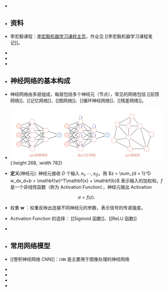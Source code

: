 -
- ## 资料
- 李宏毅课程：[李宏毅机器学习课程主页](https://speech.ee.ntu.edu.tw/~hylee/ml/2022-spring.php)，作业见 [[李宏毅机器学习课程笔记]]。
-
-
-
- ## 神经网络的基本构成
- 神经网络由多层组成，每层包括多个神经元（节点），常见的网络包括 [[前馈网络]]、[[记忆网络]]、[[图网络]]、[[循环神经网络]]、[[残差网络]]。
- ![image.png](../assets/image_1717985681141_0.png){:height 268, :width 782}
- **定义**(神经元). 神经元接收 $D$ 个输入 $x_1,\cdots, x_D$，用 $z = \sum_{d = 1}^D w_dx_d+b = \mathbf{w}^T\mathbf{x} + \mathbf{b}$ 表示输入的加权和，$f$ 是一个非线性函数（称为 Activation Function），神经元输出 Activation
  
  $$ a = f(z). $$
- 权重 $\mathbf{w}$ ：权重反映出连接不同神经元的参数，表示信号的传递强度。
- Activation Function 的选择： [[Sigmoid 函数]]、[[ReLU 函数]]
-
- ## 常用网络模型
- [[卷积神经网络 CNN]]：`CNN` 是主要用于图像处理的神经网络
-
-
-
-